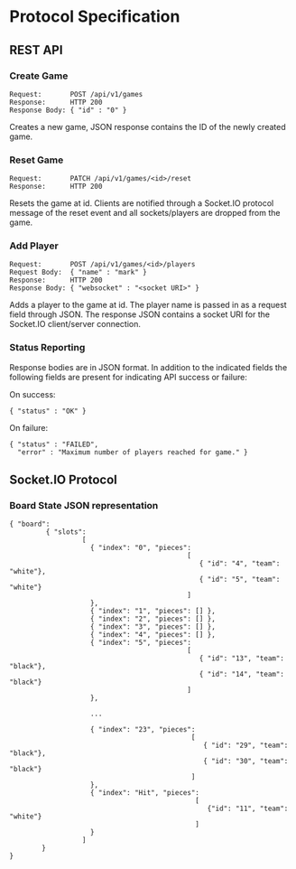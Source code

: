 Protocol Specification
======================

REST API
--------

### Create Game
    Request:       POST /api/v1/games
    Response:      HTTP 200
    Response Body: { "id" : "0" }

Creates a new game, JSON response contains the ID of the newly created game.


### Reset Game
    Request:       PATCH /api/v1/games/<id>/reset
    Response:      HTTP 200

Resets the game at id. Clients are notified through a Socket.IO protocol
message of the reset event and all sockets/players are dropped from the game.

### Add Player
    Request:       POST /api/v1/games/<id>/players
    Request Body:  { "name" : "mark" }
    Response:      HTTP 200
    Response Body: { "websocket" : "<socket URI>" }

Adds a player to the game at id. The player name is passed in as a request
field through JSON. The response JSON contains a socket URI for the Socket.IO
client/server connection.

### Status Reporting
Response bodies are in JSON format. In addition to the indicated fields the
following fields are present for indicating API success or failure:

On success:

    { "status" : "OK" }

On failure:

    { "status" : "FAILED",
      "error" : "Maximum number of players reached for game." }

Socket.IO Protocol
------------------

### Board State JSON representation

    { "board":
             { "slots":
                      [
                        { "index": "0", "pieces":
                                                [
                                                   { "id": "4", "team": "white"},
                                                   { "id": "5", "team": "white"}
                                                ]
                        },
                        { "index": "1", "pieces": [] },
                        { "index": "2", "pieces": [] },
                        { "index": "3", "pieces": [] },
                        { "index": "4", "pieces": [] },
                        { "index": "5", "pieces":
                                                [
                                                   { "id": "13", "team": "black"},
                                                   { "id": "14", "team": "black"}
                                                ]
                        },

                        ...

                        { "index": "23", "pieces":
                                                 [
                                                    { "id": "29", "team": "black"},
                                                    { "id": "30", "team": "black"}
                                                 ]
                        },
                        { "index": "Hit", "pieces":
                                                  [
                                                     {"id": "11", "team": "white"}
                                                  ]
                        }
                      ]
            }
    }
